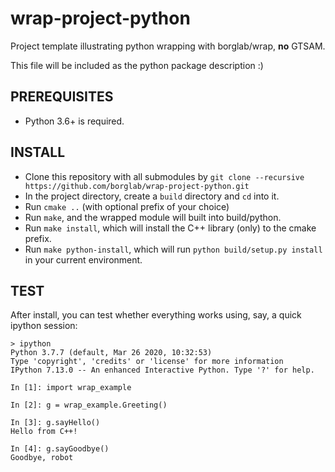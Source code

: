 # wrap-project-python

Project template illustrating python wrapping with borglab/wrap, **no** GTSAM.

This file will be included as the python package description :)

## PREREQUISITES

- Python 3.6+ is required.

## INSTALL

- Clone this repository with all submodules by `git clone --recursive https://github.com/borglab/wrap-project-python.git`
- In the project directory, create a `build` directory and `cd` into it.
- Run `cmake ..` (with optional prefix of your choice)
- Run `make`, and the wrapped module will built into build/python.
- Run `make install`, which will install the C++ library (only) to the cmake prefix.
- Run `make python-install`, which will run `python build/setup.py install` in your current environment.

## TEST

After install, you can test whether everything works using, say, a quick ipython session:

```
> ipython
Python 3.7.7 (default, Mar 26 2020, 10:32:53) 
Type 'copyright', 'credits' or 'license' for more information
IPython 7.13.0 -- An enhanced Interactive Python. Type '?' for help.

In [1]: import wrap_example                                                                                                                               

In [2]: g = wrap_example.Greeting()                                                                                                                       

In [3]: g.sayHello()                                                                                                                                     
Hello from C++!

In [4]: g.sayGoodbye()                                                                                                                                   
Goodbye, robot
```

